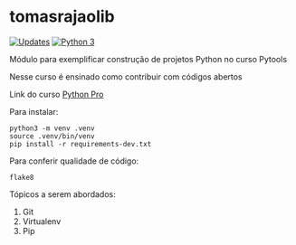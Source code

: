 # tomasrajaolib
[![Updates](https://pyup.io/repos/github/tomasrajao/libpythonpro2/shield.svg)](https://pyup.io/repos/github/tomasrajao/libpythonpro2/)
[![Python 3](https://pyup.io/repos/github/tomasrajao/libpythonpro2/python-3-shield.svg)](https://pyup.io/repos/github/tomasrajao/libpythonpro2/)

Módulo para exemplificar construção de projetos Python no curso Pytools

Nesse curso é ensinado como contribuir com códigos abertos

Link do curso [Python Pro](https://plataforma.dev.pro.br)

Para instalar:
```
python3 -m venv .venv
source .venv/bin/venv
pip install -r requirements-dev.txt
```
Para conferir qualidade de código:
```git
flake8
```

Tópicos a serem abordados:
1. Git
2. Virtualenv
3. Pip